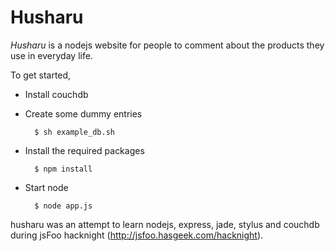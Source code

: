 Husharu
=======

*Husharu* is a nodejs website for people to comment about the products they use
in everyday life.

To get started,

* Install couchdb

* Create some dummy entries

        $ sh example_db.sh

* Install the required packages

        $ npm install

* Start node

        $ node app.js

husharu was an attempt to learn nodejs, express, jade, stylus and couchdb
during jsFoo hacknight (http://jsfoo.hasgeek.com/hacknight).
